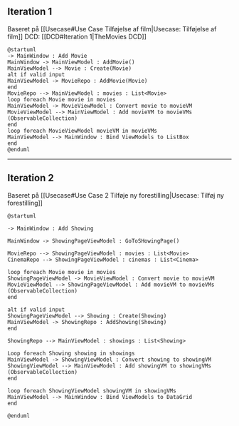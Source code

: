 ## Iteration 1
Baseret på [[Usecase#Use Case Tilføjelse af film|Usecase: Tilføjelse af film]]
DCD: [[DCD#Iteration 1|TheMovies DCD]]

```plantuml
@startuml  
-> MainWindow : Add Movie  
MainWindow -> MainViewModel : AddMovie()  
MainViewModel --> Movie : Create(Movie)  
alt if valid input  
MainViewModel -> MovieRepo : AddMovie(Movie)  
end  
MovieRepo --> MainViewModel : movies : List<Movie>  
loop foreach Movie movie in movies  
MainViewModel -> MovieViewModel : Convert movie to movieVM  
MovieViewModel --> MainViewModel : Add movieVM to movieVMs (ObservableCollection)  
end  
loop foreach MovieViewModel movieVM in movieVMs  
MainViewModel --> MainWindow : Bind ViewModels to ListBox  
end  
@enduml
```

---

## Iteration 2
Baseret på [[Usecase#Use Case 2 Tilføje ny forestilling|Usecase: Tilføj ny forestilling]]

```plantuml
@startuml

-> MainWindow : Add Showing

MainWindow -> ShowingPageViewModel : GoToSHowingPage()

MovieRepo --> ShowingPageViewModel : movies : List<Movie>  
CinemaRepo --> ShowingPageViewModel : cinemas : List<Cinema>

loop foreach Movie movie in movies  
ShowingPageViewModel -> MovieViewModel : Convert movie to movieVM  
MovieViewModel --> ShowingPageViewModel : Add movieVM to movieVMs (ObservableCollection)  
end

alt if valid input  
ShowingPageViewModel --> Showing : Create(Showing)  
MainViewModel -> ShowingRepo : AddShowing(Showing)  
end

ShowingRepo --> MainViewModel : showings : List<Showing>

Loop foreach Showing showing in showings  
MainViewModel -> ShowingViewModel : Convert showing to showingVM  
ShowingViewModel --> MainViewModel : Add showingVM to showingVMs (ObservableCollection)  
end

loop foreach ShowingViewModel showingVM in showingVMs  
MainViewModel --> MainWindow : Bind ViewModels to DataGrid  
end

@enduml
```



